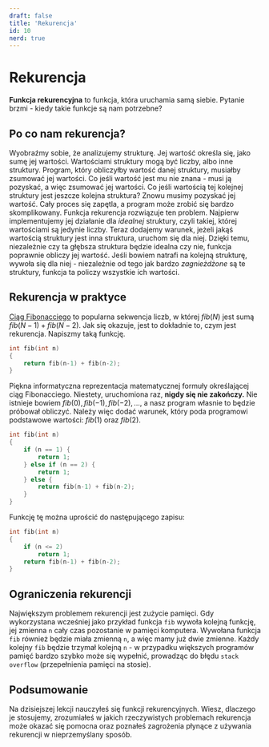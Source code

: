 ```yaml
---
draft: false
title: 'Rekurencja'
id: 10
nerd: true
---
```

# Rekurencja

**Funkcja rekurencyjna** to funkcja, która uruchamia samą siebie. Pytanie brzmi - kiedy takie funkcje są nam potrzebne?

## Po co nam rekurencja?

Wyobraźmy sobie, że analizujemy strukturę. Jej wartość określa się, jako sumę jej wartości. Wartościami struktury mogą być
liczby, albo inne struktury. Program, który obliczyłby wartość danej struktury, musiałby zsumować jej wartości. Co
jeśli wartość jest mu nie znana - musi ją pozyskać, a więc zsumować jej wartości. Co jeśli wartością tej kolejnej struktury
jest jeszcze kolejna struktura? Znowu musimy pozyskać jej wartość. Cały proces się zapętla, a program może zrobić się bardzo
skomplikowany. Funkcja rekurencja rozwiązuje ten problem. Najpierw implementujemy jej działanie dla *idealnej* struktury,
czyli takiej, której wartościami są jedynie liczby. Teraz dodajemy warunek, jeżeli jakąś wartością struktury jest inna
struktura, uruchom się dla niej. Dzięki temu, niezależnie czy ta głębsza struktura będzie idealna czy nie, funkcja
poprawnie obliczy jej wartość. Jeśli bowiem natrafi na kolejną strukturę, wywoła się dla niej - niezależnie od tego jak bardzo
*zagnieżdżone* są te struktury, funkcja ta policzy wszystkie ich wartości. 

## Rekurencja w praktyce

<a href="https://pl.wikipedia.org/wiki/Ci%C4%85g_Fibonacciego" target="_blank">Ciąg Fibonacciego</a> to popularna sekwencja
liczb, w której $fib(N)$ jest sumą $fib(N-1) + fib(N-2)$. Jak się okazuje, jest to dokładnie to, czym jest
rekurencja. Napiszmy taką funkcję.

```cpp
int fib(int n)
{
	return fib(n-1) + fib(n-2);
}
```

Piękna informatyczna reprezentacja matematycznej formuły określającej ciąg Fibonacciego. Niestety, uruchomiona raz,
**nigdy się nie zakończy.** Nie istnieje bowiem $fib(0), fib(-1), fib(-2), \dots$, a nasz program własnie to będzie
próbował obliczyć. Należy więc dodać warunek, który poda programowi podstawowe wartości: $fib(1)$ oraz $fib(2)$.

```cpp
int fib(int n)
{
	if (n == 1) {
		return 1;
	} else if (n == 2) {
		return 1;
	} else {
		return fib(n-1) + fib(n-2);
	}
}
```

Funkcję tę można uprościć do następującego zapisu:

```cpp
int fib(int n)
{
	if (n <= 2)
		return 1;
	return fib(n-1) + fib(n-2);
}
```

## Ograniczenia rekurencji

Największym problemem rekurencji jest zużycie pamięci. Gdy wykorzystana wcześniej jako przykład funkcja `fib` wywoła kolejną
funkcję, jej zmienna `n` cały czas pozostanie w pamięci komputera. Wywołana funkcja `fib` również będzie miała zmienną `n`,
a więc mamy już dwie zmienne. Każdy kolejny `fib` będzie trzymał kolejną `n` - w przypadku większych programów pamięć bardzo
szybko może się wypełnić, prowadząc do błędu `stack overflow` (przepełnienia pamięci na stosie).

## Podsumowanie

Na dzisiejszej lekcji nauczyłeś się funkcji rekurencyjnych. Wiesz, dlaczego je stosujemy, zrozumiałeś w jakich rzeczywistych
problemach rekurencja może okazać się pomocna oraz poznałeś zagrożenia płynące z używania rekurencji w nieprzemyślany sposób.
